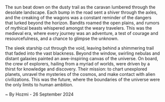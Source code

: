 
The sun beat down on the dusty trail as the caravan lumbered through the desolate landscape.  Each bump in the road sent a shiver through the axles, and the creaking of the wagons was a constant reminder of the dangers that lurked beyond the horizon.  Bandits roamed the open plains, and rumors of mythical beasts whispered amongst the weary travelers.  This was the medieval era, where every journey was an adventure, a test of courage and resourcefulness, and a chance to glimpse the unknown.

The sleek starship cut through the void, leaving behind a shimmering trail that faded into the vast blackness.  Beyond the window, swirling nebulas and distant galaxies painted an awe-inspiring canvas of the universe.  On board, the crew of explorers, hailing from a myriad of worlds, were driven by a thirst for knowledge and discovery.  Their mission: to chart unexplored planets, unravel the mysteries of the cosmos, and make contact with alien civilizations. This was the future, where the boundaries of the universe were the only limits to human ambition. 

~ By Hozmi - 26 September 2024
